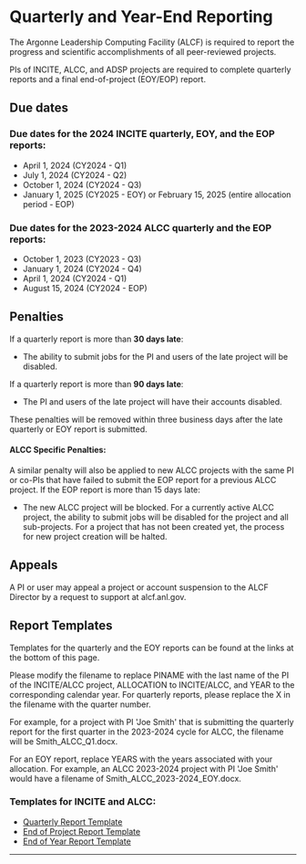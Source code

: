 # Quarterly and Year-End Reporting

The Argonne Leadership Computing Facility (ALCF) is required to report the progress and scientific accomplishments of all peer-reviewed projects.

PIs of INCITE, ALCC, and ADSP projects are required to complete quarterly reports and a final end-of-project (EOY/EOP) report.

## Due dates

### Due dates for the 2024 INCITE quarterly, EOY, and the EOP reports:

- April 1, 2024 (CY2024 - Q1)
- July 1, 2024 (CY2024 - Q2)
- October 1, 2024 (CY2024 - Q3)
- January 1, 2025 (CY2025 - EOY) or February 15, 2025 (entire allocation period - EOP)

### Due dates for the 2023-2024 ALCC quarterly and the EOP reports:

- October 1, 2023 (CY2023 - Q3)
- January 1, 2024 (CY2024 - Q4)
- April 1, 2024 (CY2024 - Q1)
- August 15, 2024 (CY2024 - EOP)

## Penalties

If a quarterly report is more than **30 days late**:

- The ability to submit jobs for the PI and users of the late project will be disabled.

If a quarterly report is more than **90 days late**:

- The PI and users of the late project will have their accounts disabled.

These penalties will be removed within three business days after the late quarterly or EOY report is submitted.

#### ALCC Specific Penalties:

A similar penalty will also be applied to new ALCC projects with the same PI or co-PIs that have failed to submit the EOP report for a previous ALCC project. If the EOP report is more than 15 days late:

- The new ALCC project will be blocked. For a currently active ALCC project, the ability to submit jobs will be disabled for the project and all sub-projects. For a project that has not been created yet, the process for new project creation will be halted.

## Appeals

A PI or user may appeal a project or account suspension to the ALCF Director by a request to support at alcf.anl.gov.

## Report Templates

Templates for the quarterly and the EOY reports can be found at the links at the bottom of this page.

Please modify the filename to replace PINAME with the last name of the PI of the INCITE/ALCC project, ALLOCATION to INCITE/ALCC, and YEAR to the corresponding calendar year. For quarterly reports, please replace the X in the filename with the quarter number.

For example, for a project with PI 'Joe Smith' that is submitting the quarterly report for the first quarter in the 2023-2024 cycle for ALCC, the filename will be Smith_ALCC_Q1.docx.

For an EOY report, replace YEARS with the years associated with your allocation. For example, an ALCC 2023-2024 project with PI 'Joe Smith' would have a filename of Smith_ALCC_2023-2024_EOY.docx.

### Templates for INCITE and ALCC:

- [Quarterly Report Template](files/PINAME_ALLOCATION_YEAR_QX.docx)
- [End of Project Report Template](files/PINAME_ALLOCATION_YEARS_EOP.docx)
- [End of Year Report Template](files/PINAME_ALLOCATION_YEAR_EOY.docx)

---